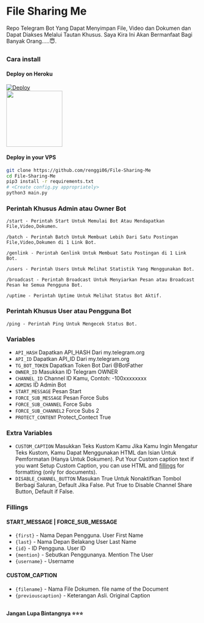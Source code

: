 # File Sharing Me

Repo Telegram Bot Yang Dapat Menyimpan File, Video dan Dokumen dan Dapat Diakses Melalui Tautan Khusus.
Saya Kira Ini Akan Bermanfaat Bagi Banyak Orang.....😇.

##
### Cara install
#### Deploy on Heroku
[![Deploy](https://www.herokucdn.com/deploy/button.svg)](https://heroku.com/deploy?template=https://github.com/renggi06/File-Sharing-Bot-Me)</br>
<a href="https://youtu.be/LCrkRTMkmzE">
  <img src="https://img.shields.io/badge/How%20to-Deploy-red?logo=youtube" width="147">
</a><br>

#### Deploy in your VPS
````bash
git clone https://github.com/renggi06/File-Sharing-Me
cd File-Sharing-Me
pip3 install -r requirements.txt
# <Create config.py appropriately>
python3 main.py
````

### Perintah Khusus Admin atau Owner Bot

```
/start - Perintah Start Untuk Memulai Bot Atau Mendapatkan File,Video,Dokumen.

/batch - Perintah Batch Untuk Membuat Lebih Dari Satu Postingan File,Video,Dokumen di 1 Link Bot.

/genlink - Perintah Genlink Untuk Membuat Satu Postingan di 1 Link Bot.

/users - Perintah Users Untuk Melihat Statistik Yang Menggunakan Bot.

/broadcast - Perintah Broadcast Untuk Menyiarkan Pesan atau Broadcast Pesan ke Semua Pengguna Bot.

/uptime - Perintah Uptime Untuk Melihat Status Bot Aktif.
```

### Perintah Khusus User atau Pengguna Bot
```
/ping - Perintah Ping Untuk Mengecek Status Bot.
```

### Variables 

* `API_HASH` Dapatkan API_HASH Dari my.telegram.org
* `API_ID` Dapatkan API_ID Dari my.telegram.org
* `TG_BOT_TOKEN` Dapatkan Token Bot Dari @BotFather
* `OWNER_ID` Masukkan ID Telegram OWNER
* `CHANNEL_ID` Channel ID Kamu, Contoh: -100xxxxxxxx
* `ADMINS` ID Admin Bot
* `START_MESSAGE` Pesan Start 
* `FORCE_SUB_MESSAGE` Pesan Force Subs 
* `FORCE_SUB_CHANNEL` Force Subs
* `FORCE_SUB_CHANNEL2` Force Subs 2
* `PROTECT_CONTENT` Protect_Contect True

### Extra Variables

* `CUSTOM_CAPTION` Masukkan Teks Kustom Kamu Jika Kamu Ingin Mengatur Teks Kustom, Kamu Dapat Menggunakan HTML dan Isian Untuk Pemformatan (Hanya Untuk Dokumen). Put Your Custom caption text if you want Setup Custom Caption, you can use HTML and <a href='https://github.com/renggi06/File-Sharing-Me/blob/main/README.md#custom_caption'>fillings</a> for formatting (only for documents).
* `DISABLE_CHANNEL_BUTTON` Masukan True Untuk Nonaktifkan Tombol Berbagi Saluran, Default Jika False. Put True to Disable Channel Share Button, Default if False.

### Fillings
#### START_MESSAGE | FORCE_SUB_MESSAGE

* `{first}` - Nama Depan Pengguna. User First Name
* `{last}` - Nama Depan Belakang User Last Name
* `{id}` - ID Pengguna. User ID
* `{mention}` - Sebutkan Penggunanya. Mention The User
* `{username}` - Username

#### CUSTOM_CAPTION

* `{filename}` - Nama File Dokumen. file name of the Document
* `{previouscaption}` - Keterangan Asli. Original Caption

##

   **Jangan Lupa Bintangnya ⭐⭐⭐**
